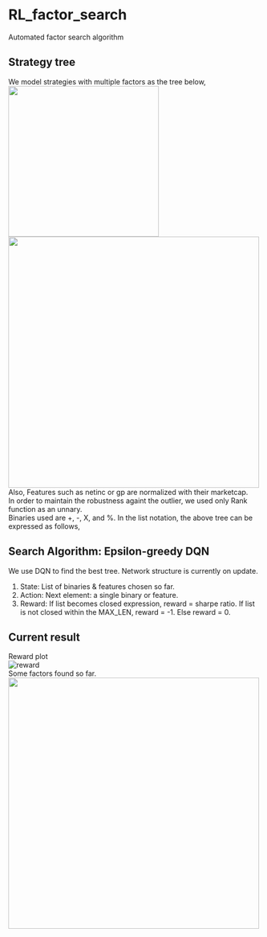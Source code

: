 # RL_factor_search
Automated factor search algorithm

## Strategy tree
We model strategies with multiple factors as the tree below,
<br>
<img src='https://user-images.githubusercontent.com/73049948/133891607-0d94e23a-09c8-464f-bed3-ed5545adff4c.PNG' width=300>
<br>
<img src='https://user-images.githubusercontent.com/73049948/133891658-88fe670c-8e17-4e20-8776-4ac9a59eb0e6.PNG' width=500>
<br>
Also, Features such as netinc or gp are normalized with their marketcap. 
<br>
In order to maintain the robustness againt the outlier, we used only Rank function as an unnary.
<br>
Binaries used are +, -, X, and %. In the list notation, the above tree can be expressed as follows,


## Search Algorithm: Epsilon-greedy DQN
We use DQN to find the best tree. Network structure is currently on update.
<br>
1. State: List of binaries & features chosen so far.
2. Action: Next element: a single binary or feature.
3. Reward: If list becomes closed expression, reward = sharpe ratio. If list is not closed within the MAX_LEN, reward = -1. Else reward = 0.

## Current result
Reward plot
<br>
![reward](https://user-images.githubusercontent.com/73049948/133892479-4b49eb45-9bed-41db-b0c3-4c60d9c6dc14.png)
<br>
Some factors found so far.
<br>
<img src='https://user-images.githubusercontent.com/73049948/133892485-5308cac7-8024-4d74-8dae-bee665dc3147.PNG' width=500>
